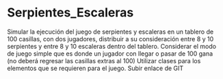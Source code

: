 # Serpientes_Escaleras
Simular la ejecución del juego de serpientes y escaleras en un tablero de 100 casillas, con dos jugadores, distribuir a su consideración entre 8 y 10 serpientes y entre 8 y 10 escaleras dentro del tablero. Considerar el modo de juego simple que es donde un jugador con llegar o pasar de 100 gana (no deberá regresar las casillas extras al 100) Utilizar clases para los elementos que se requieren para el juego. Subir enlace de GIT
